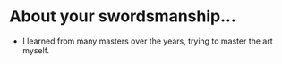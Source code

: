 # About your swordsmanship...
- I learned from many masters over the years, trying to master the art myself.

